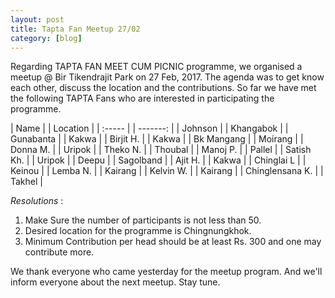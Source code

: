 ```yaml
---
layout: post
title: Tapta Fan Meetup 27/02
category: [blog]
---
```


Regarding TAPTA FAN MEET CUM PICNIC programme, we organised a meetup @ Bir Tikendrajit Park on 27 Feb, 2017. The agenda was to get know each other, discuss the location and the contributions. So far we have met the following TAPTA Fans who are interested in participating the programme. 

| Name   | | Location |
| :----- | | -------: |
| Johnson | | Khangabok |
| Gunabanta | | Kakwa |
| Birjit H. | | Kakwa |
| Bk Mangang | | Moirang |
| Donna M. | | Uripok |
| Theko N. | | Thoubal |
| Manoj P. | | Pallel |
| Satish Kh. | | Uripok |
| Deepu | | Sagolband |
| Ajit H. | | Kakwa |
| Chinglai L | | Keinou |
| Lemba N. | | Kairang |
| Kelvin W. | | Kairang |
| Chinglensana K. | | Takhel |

*Resolutions* :
1. Make Sure the number of  participants is not less than 50.
2. Desired location for the programme is Chingnungkhok.
3. Minimum Contribution per head should be at least Rs. 300 and one may contribute more.

We thank everyone who came yesterday for the meetup program. And we'll inform everyone about the next meetup. Stay tune.
